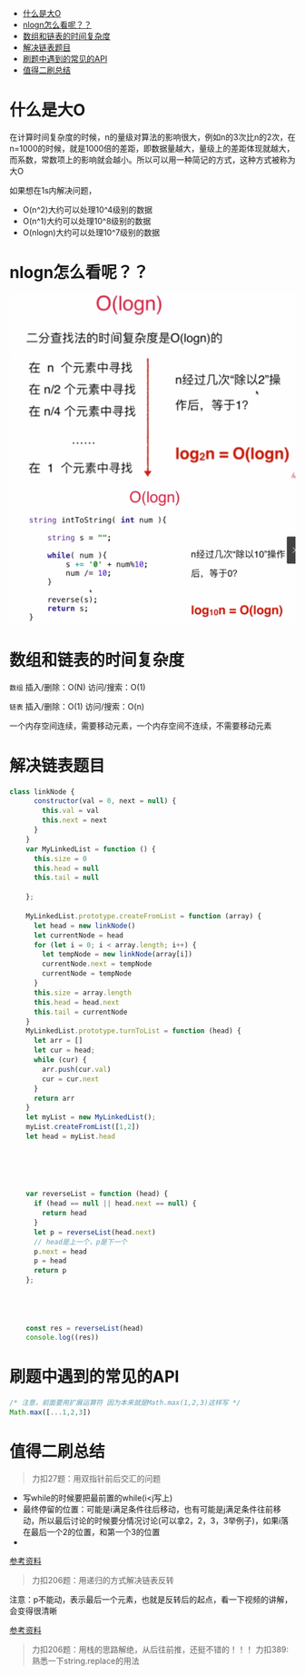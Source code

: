 - [什么是大O](#什么是大o)
- [nlogn怎么看呢？？](#nlogn怎么看呢)
- [数组和链表的时间复杂度](#数组和链表的时间复杂度)
- [解决链表题目](#解决链表题目)
- [刷题中遇到的常见的API](#刷题中遇到的常见的api)
- [值得二刷总结](#值得二刷总结)
# 什么是大O
在计算时间复杂度的时候，n的量级对算法的影响很大，例如n的3次比n的2次，在n=1000的时候，就是1000倍的差距，即数据量越大，量级上的差距体现就越大，而系数，常数项上的影响就会越小。所以可以用一种简记的方式，这种方式被称为大O

如果想在1s内解决问题，
 - O(n^2)大约可以处理10^4级别的数据
 - O(n^1)大约可以处理10^8级别的数据
 - O(nlogn)大约可以处理10^7级别的数据


# nlogn怎么看呢？？
![image](../images/00002.png)
![image](../images/00003.png)

# 数组和链表的时间复杂度
`数组` 插入/删除：O(N) 访问/搜索：O(1)

`链表` 插入/删除：O(1) 访问/搜索：O(n)  

一个内存空间连续，需要移动元素，一个内存空间不连续，不需要移动元素


# 解决链表题目

```js
class linkNode {
      constructor(val = 0, next = null) {
        this.val = val
        this.next = next
      }
    }
    var MyLinkedList = function () {
      this.size = 0
      this.head = null
      this.tail = null

    };

    MyLinkedList.prototype.createFromList = function (array) {
      let head = new linkNode()
      let currentNode = head
      for (let i = 0; i < array.length; i++) {
        let tempNode = new linkNode(array[i])
        currentNode.next = tempNode
        currentNode = tempNode
      }
      this.size = array.length
      this.head = head.next
      this.tail = currentNode
    }
    MyLinkedList.prototype.turnToList = function (head) {
      let arr = []
      let cur = head;
      while (cur) {
        arr.push(cur.val)
        cur = cur.next
      }
      return arr
    }
    let myList = new MyLinkedList();
    myList.createFromList([1,2])
    let head = myList.head





    var reverseList = function (head) {
      if (head == null || head.next == null) {
        return head
      }
      let p = reverseList(head.next)
      // head是上一个，p是下一个
      p.next = head
      p = head
      return p
    };




    const res = reverseList(head)
    console.log((res))
```
# 刷题中遇到的常见的API
```js
/* 注意，前面要用扩展运算符 因为本来就是Math.max(1,2,3)这样写 */
Math.max([...1,2,3])

```
# 值得二刷总结

> 力扣27题：用双指针前后交汇的问题

- 写while的时候要把最前置的while(i<j写上)
- 最终停留的位置：可能是i满足条件往后移动，也有可能是j满足条件往前移动，所以最后讨论的时候要分情况讨论(可以拿2，2，3，3举例子)，如果i落在最后一个2的位置，和第一个3的位置
- 
[参考资料](https://www.bilibili.com/video/BV1sy4y1q79M?p=9&spm_id_from=pageDriver&vd_source=60248c7c7bc979b113e0ac4403b63220)

> 力扣206题：用递归的方式解决链表反转

注意：p不能动，表示最后一个元素，也就是反转后的起点，看一下视频的讲解，会变得很清晰

[参考资料](https://leetcode.cn/problems/reverse-linked-list/solution/shi-pin-jiang-jie-die-dai-he-di-gui-hen-hswxy/)


> 力扣206题：用栈的思路解绝，从后往前推，还挺不错的！！！
> 力扣389: 熟悉一下string.replace的用法



































